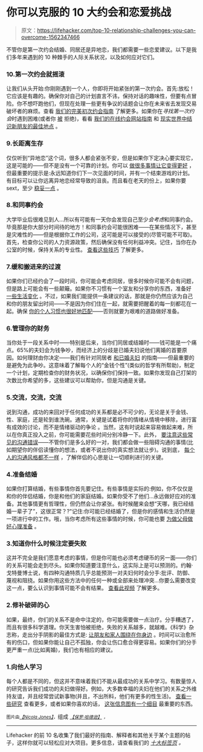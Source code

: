 # 你可以克服的 10 大约会和恋爱挑战

> 原文：<https://lifehacker.com/top-10-relationship-challenges-you-can-overcome-1562347466>

不管你是第一次约会结婚、同居还是异地恋，我们都需要一些恋爱建议。以下是我们多年来遇到的 10 种棘手的人际关系状况，以及如何应对它们。



### 10.第一次约会就摇滚

让我们从头开始:你刚刚遇到一个人，你即将开始紧张的第一次约会。首先:放松！它应该是有趣的。确保你对自己的计划直言不讳，保持对话的趣味性，但要有点冒险。你不想吓跑他们，但现在处理一些更有争议的话题会让你在未来省去发现交易破坏者的麻烦。查看 [我们的完美初次约会指南](http://lifehacker.com/a-scientific-guide-to-the-perfect-first-date-1443210946#_ga=1.195793060.98392234.1438719319) 了解更多。如果你在*寻找第一次约会*时遇到困难(或者你 [被](http://lifehacker.com/how-to-keep-your-dignity-when-you-get-shot-down-for-a-d-1701994424) 拒绝)，看看 [我们的在线约会网站指南](http://lifehacker.com/which-online-dating-service-is-right-for-me-1506628817) 和 [现实世界中结识新朋友的最佳地点](http://lifehacker.com/the-best-places-to-meet-new-people-1512814587) 。

### 9.长距离生存

仅仅听到“异地恋”这个词，很多人都会紧张不安，但是如果你下定决心要实现它，这是可能的——但不是没有一个可靠的计划。你可以 [做很多事情让它变得更好](https://lifehacker.com/5-things-i-wish-i-knew-before-starting-a-long-distance-879450157) ，但最重要的提示是:永远知道你们下一次见面的时间，并有一个结束游戏的计划。有目标可以让你远离异地恋经常导致的沮丧。而且看在老天的份上，如果你要 sext，至少 [稳妥一点](http://lifehacker.com/how-to-practice-safe-sexting-without-resorting-to-digi-698798261) 。

### 8.和同事约会

大学毕业后很难见到人...所以有可能有一天你会发现自己至少*会考虑*和同事约会。毕竟那是你大部分时间待的地方！和同事约会可能很困难——在某些情况下，甚至是灾难性的——但是根据你工作的公司，这可能是可以接受的(尽管可能不可取)。首先，检查你公司的人力资源政策，然后确保没有任何利益冲突。记住，当你在办公室的时候，保持关系的专业性。 [查看这些技巧](https://lifehacker.com/how-do-i-navigate-dating-a-coworker-1497162289) 了解更多。

### 7.缓和搬进来的过渡

如果你们已经约会了一段时间，你可能会考虑同居，很多时候你可能不会有问题，但是路上可能会有一些颠簸。如果你不习惯有一个室友和分享你的东西，准备好 [一些生活变化](http://lifehacker.com/how-can-i-ease-the-transition-when-my-significant-other-511391705#_ga=1.203176217.98392234.1438719319) 。不过，如果我们能提供一条建议的话，那就是你仍然应该为自己和你的朋友留出时间——不是因为你们住在一起，就需要把醒着的每一刻都花在一起。确保 [你的个人习惯也很好地匹配](http://lifehacker.com/the-three-personal-habits-that-make-or-break-a-relation-1555425880)——否则就要为艰难的道路做好准备。

### 6.管理你的财务

当你处于一段关系中时——特别是后来，当你们同居或结婚时——钱可能是一个痛点。65%的夫妇会为钱争吵，而经济上的分歧是已婚夫妇说他们离婚的首要原因。如何理财由你决定——我们有针对同居者 [和已婚夫妇](http://lifehacker.com/how-to-merge-finances-when-you-get-married-without-goi-1516718128#_ga=1.203176217.98392234.1438719319) 的指南——但最重要的是避免为此争吵。这意味着了解每个人的“金钱个性”(类似的哲学有所帮助)，制定一个计划，定期检查你的财务状况，以确保你们保持一致。如果你发现自己打架的次数比你希望的多，这些建议可以帮助你，但是沟通是关键。

### 5.交流，交流，交流

说到沟通，成功的来回对于任何成功的关系都是必不可少的，无论是关于金钱、性、家庭，还是轮到谁洗碗。通常，关键是试着将你的情绪从情境中移除，进行富有成效的讨论，而不是情绪驱动的争论 。当然，这有时说起来容易做起来难，所以在你真正投入之前，你可能需要花些时间分别冷静一下。此外， [要注意这些常见的沟通错误](https://lifehacker.com/five-communication-mistakes-almost-every-couple-makes-1535461741)——不管你们是多么好的一对，我们都会做一些阻碍沟通的事情(比如期望你的伴侣读懂你的想法，或者不说出你的真实想法就让步)。说到底， [每个人的沟通风格都不一样](http://lifehacker.com/how-to-listen-when-your-communication-styles-dont-matc-1443833493) ，了解伴侣的心思是让一切顺利进行的关键。

### 4.准备结婚

如果你打算结婚，有些事情你首先要记住。有些事情是实际的:例如，你不仅仅是和你的伴侣结婚，你是和他们的家庭结婚。如果你受不了他们...永远做好应对的准备。其他事情更有哲理性，但仍然会让你紧张。有时候醒来会想“天哪，我已经结婚一辈子了”，这很正常？?"记住:你可能已经结婚了，但是你的感情和生活仍然是一项进行中的工作。哦，当你考虑所有这些事情的时候，你可能也要 [为做父母做好心理准备](http://lifehacker.com/10-things-i-wish-i-had-known-before-becoming-a-parent-5989419) 。

### 3.知道你什么时候注定要失败

这并不完全是我们愿意考虑的事情，但是你可能也必须考虑硬币的另一面——你们的关系可能会走到尽头。如果你知道要注意什么，这实际上是可以预测的。约翰·戈特曼博士说，有四种沟通特质几乎总能预测一对夫妇何时会分手:批评、防御、蔑视和阻挠。如果你用这些方法中的任何一种或全部来处理冲突...你要么需要改变这一点，要么认识到事情可能不会有结果。 [查看此视频](http://lifehacker.com/four-signs-your-relationship-might-be-doomed-5990762) 了解更多。

### 2.修补破碎的心

如果，最终，你们的关系不是命中注定的，你可能需要做一点治疗。分手糟透了，而且有很多科学道理。你天生害怕被拒绝，失败的关系越多，就越难。《科学》杂志称，走出分手阴影的最佳方式是: [让朋友和家人围绕在你身边](http://lifehacker.com/the-scientific-way-to-mend-a-broken-heart-1309955483) 。时间可以治愈所有的伤口，但如果你能让自己不孤独，你会让伤口愈合得更容易。如果你们的分手更严重一点(比如离婚)，我们也有相应的建议。

### 1.向他人学习

每个人都是不同的，但这并不意味着我们不能从最成功的关系中学习。有数量惊人的研究告诉我们成功的夫妇做得好。例如，大多数幸福的夫妇在他们的关系之外维持友谊，并且经常尝试新事物(并且，不出所料，他们有更多的性生活)。 [查看一些研究](https://lifehacker.com/what-research-tells-us-about-the-most-successful-relati-1552386916) 查看更多，或者如果你喜欢的话， [这张信息图有一个细目](http://lifehacker.com/this-infographic-reveals-the-secrets-of-the-happiest-co-1518305669) 最重要的东西。

<small>图片由</small>[*<small>【Nicola Jones】</small>*](https://www.flickr.com/photos/photomequickbooth/3386118030)<small>，</small>组成 [*<small>【保罗·哈德逊】</small>*](https://www.flickr.com/photos/pahudson/4839264618) *<small>，</small>*

* * *

Lifehacker 的前 10 名收集了我们最好的指南、解释者和其他关于某个主题的帖子，这样你就可以轻松应对大项目。更多信息，请查看我们的 [*十大标签页*](http://lifehacker.com/tag/lifehacker-top-10) *。*